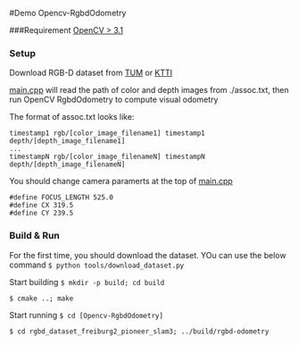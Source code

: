 #Demo Opencv-RgbdOdometry

###Requirement
[OpenCV > 3.1](http://tzutalin.blogspot.tw/2016/01/installing-opencv-310-and-contrib-lib.html)

### Setup
Download RGB-D dataset from [TUM](http://vision.in.tum.de/data/datasets) or [KTTI](http://www.cvlibs.net/datasets/kitti/eval_odometry.php)

 [main.cpp](https://github.com/tzutalin/OpenCV-RgbdOdometry/blob/master/src/main.cpp#L160) will read the path of color and depth images from ./assoc.txt, then run OpenCV RgbdOdometry to compute visual odometry

The format of assoc.txt looks like:
```
timestamp1 rgb/[color_image_filename1] timestamp1 depth/[depth_image_filename1]
...
timestampN rgb/[color_image_filenameN] timestampN depth/[depth_image_filenameN]
```

You should change camera paramerts at the top of [main.cpp](https://github.com/tzutalin/OpenCV-RgbdOdometry/blob/master/src/main.cpp#L24)
```
#define FOCUS_LENGTH 525.0
#define CX 319.5
#define CY 239.5
```

### Build & Run
For the first time, you should download the dataset. YOu can use the below command
`$ python tools/download_dataset.py`

Start building
`$ mkdir -p build; cd build`

`$ cmake ..; make`

Start running
`$ cd [Opencv-RgbdOdometry]`

`$ cd rgbd_dataset_freiburg2_pioneer_slam3; ../build/rgbd-odometry`
